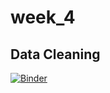 # week_4
## Data Cleaning
[![Binder](https://mybinder.org/badge_logo.svg)](https://mybinder.org/v2/gh/ChandanInTech/week_4/HEAD)
